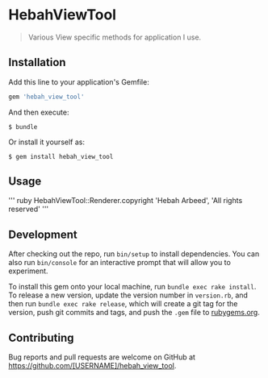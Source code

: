 # HebahViewTool

> Various View specific methods for application I use.

## Installation

Add this line to your application's Gemfile:

```ruby
gem 'hebah_view_tool'
```

And then execute:

    $ bundle

Or install it yourself as:

    $ gem install hebah_view_tool

## Usage

''' ruby
HebahViewTool::Renderer.copyright 'Hebah Arbeed', 'All rights reserved' 
''' 

## Development

After checking out the repo, run `bin/setup` to install dependencies. You can also run `bin/console` for an interactive prompt that will allow you to experiment.

To install this gem onto your local machine, run `bundle exec rake install`. To release a new version, update the version number in `version.rb`, and then run `bundle exec rake release`, which will create a git tag for the version, push git commits and tags, and push the `.gem` file to [rubygems.org](https://rubygems.org).

## Contributing

Bug reports and pull requests are welcome on GitHub at https://github.com/[USERNAME]/hebah_view_tool.

